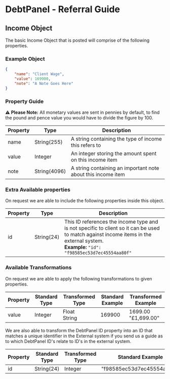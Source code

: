 # DebtPanel - Referral Guide

## Income Object

The basic Income Object that is posted will comprise of the following properties.

### Example Object

``` json
{
    "name": "Client Wage",
    "value": 169900,
    "note": "A Note Goes Here"
}
```

### Property Guide

:warning: **Please Note:** All monetary values are sent in pennies by default, to find the pound and pence value you would have to divide the figure by 100.

Property | Type | Description
--- | --- | ---
name | String(255) | A string containing the type of income this refers to
value | Integer | An integer storing the amount spent on this income item
note | String(4096) | A string containing an important note about this income item

### Extra Available properties

On request we are able to include the following properties inside this object.

Property | Type | Description
--- | --- | ---
id | String(24) | This ID references the income type and is not specific to client so it can be used to match against income items in the external system.<br />**Example:** `"id": "f98585ec53d7ec45554aa80f"`

### Available Transformations

On request we are able to apply the following transformations to given properties.

Property | Standard Type | Transformed Type | Standard Example | Transformed Example
--- | --- | --- | --- | ---
value | Integer | Float<br />String | 169900 | 1699.00<br />"£1,699.00"

We are also able to transform the DebtPanel ID property into an ID that matches a unique identifier in the External system if you send us a guide as to which DebtPanel ID's relate to ID's in the external system.

Property | Standard Type | Transformed Type | Standard Example | Transformed Example
--- | --- | --- | --- | ---
id | String(24) | Integer | "f98585ec53d7ec45554aa80f" | 37